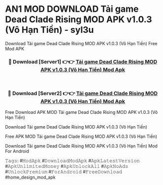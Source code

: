 # AN1 MOD DOWNLOAD Tải game Dead Clade Rising MOD APK v1.0.3 (Vô Hạn Tiền) - syl3u
Download Tải game Dead Clade Rising MOD APK v1.0.3 (Vô Hạn Tiền) Free Mod APK

<div align="center">
<h3>🔴 Download [Server1] 👉👉 <a href="https://apk-comot.site?title=Tải_game_Dead_Clade_Rising_MOD_APK_v1.0.3_(Vô_Hạn_Tiền)">Tải game Dead Clade Rising MOD APK v1.0.3 (Vô Hạn Tiền) Mod Apk</a></h3><br>

<h3>🔴 Download [Server2] 👉👉 <a href="https://apk-comot.site?title=Tải_game_Dead_Clade_Rising_MOD_APK_v1.0.3_(Vô_Hạn_Tiền)">Tải game Dead Clade Rising MOD APK v1.0.3 (Vô Hạn Tiền) Mod Apk</a></h3>
</div>


Free Download APK MOD Tải game Dead Clade Rising MOD APK v1.0.3 (Vô Hạn Tiền)

Download Tải game Dead Clade Rising MOD APK v1.0.3 (Vô Hạn Tiền) 

Free APK MOD Tải game Dead Clade Rising MOD APK v1.0.3 (Vô Hạn Tiền) 

Download Tải game Dead Clade Rising MOD APK v1.0.3 (Vô Hạn Tiền) Mod For Android

𝚃𝚊𝚐𝚜: #𝙼𝚘𝚍𝙰𝚙𝚔 #𝙳𝚘𝚠𝚗𝚕𝚘𝚊𝚍𝙼𝚘𝚍𝙰𝚙𝚔 #𝙰𝚙𝚔𝙻𝚊𝚝𝚎𝚜𝚝𝚅𝚎𝚛𝚜𝚒𝚘𝚗 #𝙰𝚙𝚔𝚄𝚗𝚕𝚒𝚖𝚒𝚝𝚎𝚍𝙼𝚘𝚗𝚎𝚢 #𝙰𝚙𝚔𝚄𝚗𝚕𝚘𝚌𝚔𝙰𝚕𝚕 #𝙰𝚙𝚔𝙽𝚘𝙰𝚍𝚜 #𝚄𝚗𝚕𝚘𝚌𝚔𝙿𝚛𝚎𝚖𝚒𝚞𝚖 #𝙵𝚘𝚛𝙰𝚗𝚍𝚛𝚘𝚒𝚍 #𝙵𝚛𝚎𝚎𝙳𝚘𝚠𝚗𝚕𝚘𝚊𝚍 #home_design_mod_apk